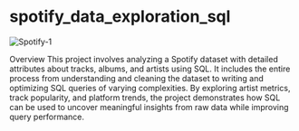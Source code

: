 # spotify_data_exploration_sql

![Spotify-1](https://github.com/user-attachments/assets/091958db-b4d5-4c87-b7b2-c56a00ebf2c0)



Overview This project involves analyzing a Spotify dataset with detailed attributes about tracks, albums, and artists using SQL. It includes the entire process from understanding and cleaning the dataset to writing and optimizing SQL queries of varying complexities. By exploring artist metrics, track popularity, and platform trends, the project demonstrates how SQL can be used to uncover meaningful insights from raw data while improving query performance.

